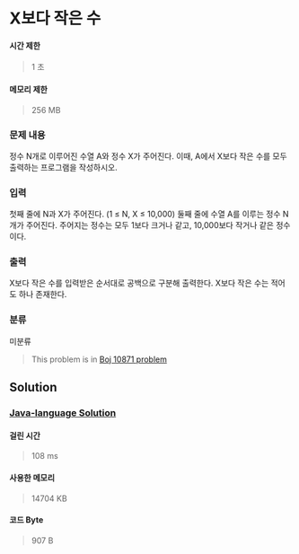 # X보다 작은 수
#### 시간 제한
> 1 초
#### 메모리 제한
> 256 MB
### 문제 내용

정수 N개로 이루어진 수열 A와 정수 X가 주어진다. 이때, A에서 X보다 작은 수를 모두 출력하는 프로그램을 작성하시오.

### 입력

첫째 줄에 N과 X가 주어진다. (1 ≤ N, X ≤ 10,000)
둘째 줄에 수열 A를 이루는 정수 N개가 주어진다. 주어지는 정수는 모두 1보다 크거나 같고, 10,000보다 작거나 같은 정수이다.

### 출력

X보다 작은 수를 입력받은 순서대로 공백으로 구분해 출력한다. X보다 작은 수는 적어도 하나 존재한다.

### 분류
미분류
> This problem is in [Boj 10871 problem](https://www.acmicpc.net/problem/10871)

## Solution
### [Java-language Solution](./main.java)
#### 걸린 시간
> 108 ms
#### 사용한 메모리
> 14704 KB
#### 코드 Byte
> 907 B
